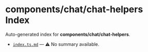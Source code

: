 # components/chat/chat-helpers Index

Auto-generated index for **components/chat/chat-helpers**.

- [`index.ts.md`](./index.ts.md) — ⚠️ No summary available.

